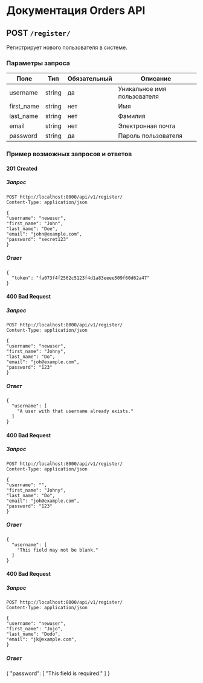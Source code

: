 # Документация Orders API

## POST `/register/`

Регистрирует нового пользователя в системе.

### Параметры запроса

| Поле         | Тип     | Обязательный | Описание                   |
|--------------|---------|--------------|----------------------------|
| username     | string  | да           | Уникальное имя пользователя|
| first_name   | string  | нет          | Имя                        |
| last_name    | string  | нет          | Фамилия                    |
| email        | string  | нет          | Электронная почта          |
| password     | string  | да           | Пароль пользователя        |

### Пример возможных запросов и ответов

#### 201 Created

##### Запрос

```
POST http://localhost:8000/api/v1/register/
Content-Type: application/json

{
"username": "newuser",
"first_name": "John",
"last_name": "Doe",
"email": "john@example.com",
"password": "secret123"
}
```

##### Ответ

```
{
  "token": "fa073f4f2562c5123f4d1a83eeee509f60d62a47"
}
```

#### 400 Bad Request

##### Запрос

```
POST http://localhost:8000/api/v1/register/
Content-Type: application/json

{
"username": "newuser",
"first_name": "Johny",
"last_name": "Do",
"email": "joh@example.com",
"password": "123"
}
```

##### Ответ

```
{
  "username": [
    "A user with that username already exists."
  ]
}
```

#### 400 Bad Request

##### Запрос

```
POST http://localhost:8000/api/v1/register/
Content-Type: application/json

{
"username": "",
"first_name": "Johny",
"last_name": "Do",
"email": "joh@example.com",
"password": "123"
}
```

##### Ответ

```
{
  "username": [
    "This field may not be blank."
  ]
}
```

#### 400 Bad Request

##### Запрос

```
POST http://localhost:8000/api/v1/register/
Content-Type: application/json

{
"username": "newuser",
"first_name": "Jojo",
"last_name": "Dodo",
"email": "jk@example.com",
}
```

##### Ответ

{
  "password": [
    "This field is required."
  ]
}
